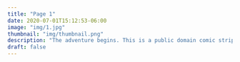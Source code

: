 ```yaml
---
title: "Page 1"
date: 2020-07-01T15:12:53-06:00
image: "img/1.jpg"
thumbnail: "img/thumbnail.png"
description: "The adventure begins. This is a public domain comic strip from comicbookplus.com."
draft: false
---
```

